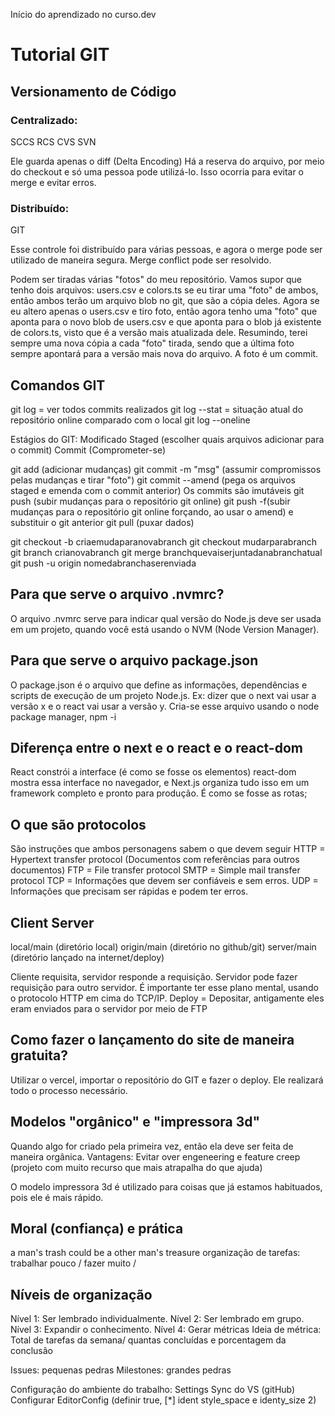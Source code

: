 Início do aprendizado no curso.dev

# Tutorial GIT

## Versionamento de Código

### Centralizado:

SCCS
RCS
CVS
SVN

Ele guarda apenas o diff (Delta Encoding)
Há a reserva do arquivo, por meio do checkout e só uma pessoa pode utilizá-lo.
Isso ocorria para evitar o merge e evitar erros.

### Distribuído:

GIT

Esse controle foi distribuído para várias pessoas, e agora o merge pode ser utilizado de maneira segura.
Merge conflict pode ser resolvido.

Podem ser tiradas várias "fotos" do meu repositório.
Vamos supor que tenho dois arquivos: users.csv e colors.ts
se eu tirar uma "foto" de ambos, então ambos terão um arquivo blob no git, que são a cópia deles.
Agora se eu altero apenas o users.csv e tiro foto, então agora tenho uma "foto" que aponta para o novo blob de users.csv e que aponta para o blob já existente de colors.ts, visto que é a versão mais atualizada dele.
Resumindo, terei sempre uma nova cópia a cada "foto" tirada, sendo que a última foto sempre apontará para a versão mais nova do arquivo.
A foto é um commit.

## Comandos GIT

git log = ver todos commits realizados
git log --stat = situação atual do repositório online comparado com o local
git log --oneline

Estágios do GIT:
Modificado
Staged (escolher quais arquivos adicionar para o commit)
Commit (Comprometer-se)

git add (adicionar mudanças)
git commit -m "msg" (assumir compromissos pelas mudanças e tirar "foto")
git commit --amend (pega os arquivos staged e emenda com o commit anterior)
Os commits são imutáveis
git push (subir mudanças para o repositório git online)
git push -f(subir mudanças para o repositório git online forçando, ao usar o amend) e substituir o git anterior
git pull (puxar dados)

git checkout -b criaemudaparanovabranch
git checkout mudarparabranch
git branch crianovabranch
git merge branchquevaiserjuntadanabranchatual
git push -u origin nomedabranchaserenviada

## Para que serve o arquivo .nvmrc?

O arquivo .nvmrc serve para indicar qual versão do Node.js deve ser usada em um projeto, quando você está usando o NVM (Node Version Manager).

## Para que serve o arquivo package.json

O package.json é o arquivo que define as informações, dependências e scripts de execução de um projeto Node.js.
Ex: dizer que o next vai usar a versão x e o react vai usar a versão y.
Cria-se esse arquivo usando o node package manager, npm -i

## Diferença entre o next e o react e o react-dom

React constrói a interface (é como se fosse os elementos)
react-dom mostra essa interface no navegador,
e Next.js organiza tudo isso em um framework completo e pronto para produção. É como se fosse as rotas;

## O que são protocolos

São instruções que ambos personagens sabem o que devem seguir
HTTP = Hypertext transfer protocol (Documentos com referências para outros documentos)
FTP = File transfer protocol
SMTP = Simple mail transfer protocol
TCP = Informações que devem ser confiáveis e sem erros.
UDP = Informações que precisam ser rápidas e podem ter erros.

## Client Server

local/main (diretório local)
origin/main (diretório no github/git)
server/main (diretório lançado na internet/deploy)

Cliente requisita, servidor responde a requisição. Servidor pode fazer requisição para outro servidor. É importante ter esse plano mental, usando o protocolo HTTP em cima do TCP/IP.
Deploy = Depositar, antigamente eles eram enviados para o servidor por meio de FTP

## Como fazer o lançamento do site de maneira gratuita?

Utilizar o vercel, importar o repositório do GIT e fazer o deploy. Ele realizará todo o processo necessário.

## Modelos "orgânico" e "impressora 3d"

Quando algo for criado pela primeira vez, então ela deve ser feita de maneira orgânica.
Vantagens:
Evitar over engeneering e feature creep (projeto com muito recurso que mais atrapalha do que ajuda)

O modelo impressora 3d é utilizado para coisas que já estamos habituados, pois ele é mais rápido.

## Moral (confiança) e prática

a man's trash could be a other man's treasure
organização de tarefas: trabalhar pouco / fazer muito /

## Níveis de organização

Nível 1: Ser lembrado individualmente.
Nível 2: Ser lembrado em grupo.
Nível 3: Expandir o conhecimento.
Nível 4: Gerar métricas
Ideia de métrica: Total de tarefas da semana/ quantas concluídas e porcentagem da conclusão

Issues: pequenas pedras
Milestones: grandes pedras

Configuração do ambiente do trabalho:
Settings Sync do VS (gitHub)
Configurar EditorConfig (definir true, [*] ident style_space e identy_size 2)
